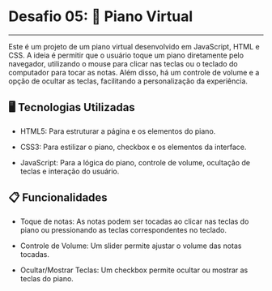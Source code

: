 # Desafio 05: 🎹 Piano Virtual

-----------------

Este é um projeto de um piano virtual desenvolvido em JavaScript, HTML e CSS. A ideia é permitir que o usuário toque um piano diretamente pelo navegador, utilizando o mouse para clicar nas teclas ou o teclado do computador para tocar as notas. Além disso, há um controle de volume e a opção de ocultar as teclas, facilitando a personalização da experiência.

## 🖥️ Tecnologias Utilizadas
- HTML5: Para estruturar a página e os elementos do piano.

- CSS3: Para estilizar o piano, checkbox e os elementos da interface.

- JavaScript: Para a lógica do piano, controle de volume, ocultação de teclas e interação do usuário.

## 📋 Funcionalidades

-  Toque de notas: As notas podem ser tocadas ao clicar nas teclas do piano ou pressionando as teclas correspondentes no teclado.

- Controle de Volume: Um slider permite ajustar o volume das notas tocadas.

- Ocultar/Mostrar Teclas: Um checkbox permite ocultar ou mostrar as teclas do piano.